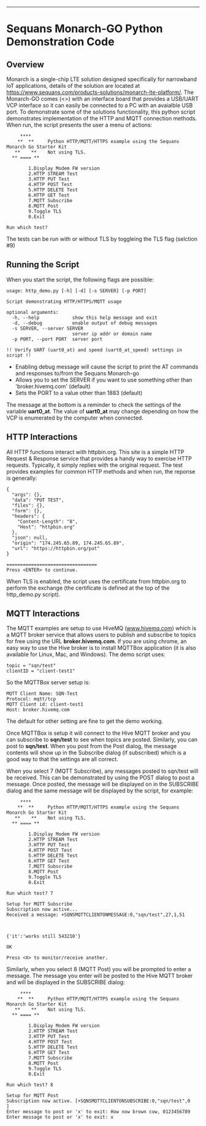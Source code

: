 ﻿---

# Sequans Monarch-GO Python Demonstration Code
## Overview

Monarch is a single-chip LTE solution designed specifically for narrowband IoT applications, details of the solution are located at https://www.sequans.com/products-solutions/monarch-lte-platform/. The Monarch-GO comes (<<add product purchase link>>) with an interface board that provides a USB/UART VCP interface so it can easily be connected to a PC with an avaialble USB port.  To demonstrate some of the solutions functionality, this python script demonstrates implementation of the HTTP and MQTT connection methods. When run, the script presents the user a menu of actions:

```
     ****      
    **  **     Python HTTP/MQTT/HTTPS example using the Sequans Monarch Go Starter Kit
   **    **    Not using TLS.
  ** ==== **   

        1.Display Modem FW version
        2.HTTP STREAM Test
        3.HTTP PUT Test
        4.HTTP POST Test
        5.HTTP DELETE Test
        6.HTTP GET Test
        7.MQTT Subscribe
        8.MQTT Post
        9.Toggle TLS 
        0.Exit
        
Run which test? 
```
The tests can be run with or without TLS by toggleing the TLS flag (selction #9)

## Running the Script
When you start the script, the following flags are possible:
```
usage: http_demo.py [-h] [-d] [-s SERVER] [-p PORT]

Script demonstrating HTTP/HTTPS/MQTT usage

optional arguments:
  -h, --help            show this help message and exit
  -d, --debug           enable output of debug messages
  -s SERVER, --server SERVER
                        server ip addr or domain name
  -p PORT, --port PORT  server port

!! Verify UART (uart0_at) and speed (uart0_at_speed) settings in script !!
```

 - Enabling debug message will cause the script to print the AT commands and responses to/from the Sequans Monarch-go
 - Allows you to set the SERVER if you want to use something other than 'broker.hivemq.com' (default)
 - Sets the PORT to a value other than 1883 (default)

The message at the bottom is  a reminder to check the settings of the variable **uart0_at**.  The value of **uart0_at** may change depending on how the VCP is enumerated by the computer when connected.


## HTTP Interactions
All HTTP functions interact with httpbin.org.  This site is a simple HTTP Request & Response service that provides a handy way to exercise HTTP requests.  Typically, it simply replies with the original request.  The test provides examples for common HTTP methods and when run, the reponse is generally:


```
{
  "args": {},
  "data": "PUT TEST",
  "files": {},
  "form": {},
  "headers": {
    "Content-Length": "8",
    "Host": "httpbin.org"
  },
  "json": null,
  "origin": "174.245.65.89, 174.245.65.89",
  "url": "https://httpbin.org/put"
}

=================================
Press <ENTER> to continue. 
```

When TLS is enabled, the script uses the certificate from httpbin.org to perform the exchange (the certificate is defined at the top of the http_demo.py script).

## MQTT Interactions

The MQTT examples are setup to use HiveMQ (www.hivemq.com) which is a MQTT broker service that allows users to publish and subscribe to topics for free using the URL **broker.hivemq.com**.  If you are using chrome, an easy way to use the Hive broker is to install MQTTBox application (it is also available for Linux, Mac, and Windows). The demo script uses: 

    topic = "sqn/test" 
    clientID = "client-test1"

So the MQTTBox server setup is:

    MQTT Client Name: SQN-Test
    Protocol: mqtt/tcp
    MQTT Client id: client-test1
    Host: broker.hivemq.com

The default for other setting are fine to get the demo working.

Once MQTTBox is setup it will connect to the Hive MQTT broker and you can subscribe to **sqn/test** to see when topics are posted.  Similarly, you can post to **sqn/test**.  When you post from the Post dialog, the message contents will show up in the Subscribe dialog (if subscribed) which is a good way to that the settings are all correct.

When you select 7 (MQTT Subscribe), any messages posted to sqn/test will be received.  This can be demonstrated by using the POST dialog to post a message.  Once posted, the message will be displayed on in the SUBSCRIBE dialog and the same message will be displayed by the script, for example:

               
         ****      
        **  **     Python HTTP/MQTT/HTTPS example using the Sequans Monarch Go Starter Kit
       **    **    Not using TLS.
      ** ==== **   
    
            1.Display Modem FW version
            2.HTTP STREAM Test
            3.HTTP PUT Test
            4.HTTP POST Test
            5.HTTP DELETE Test
            6.HTTP GET Test
            7.MQTT Subscribe
            8.MQTT Post
            9.Toggle TLS 
            0.Exit
            
    Run which test? 7
    
    Setup for MQTT Subscribe
    Subscription now active...
    Received a message: +SQNSMQTTCLIENTONMESSAGE:0,"sqn/test",27,1,51
    
    
    
    {'it':'works still 543210'}
    
    OK
    
    Press <X> to monitor/receive another. 

Similarly, when you select 8 (MQTT Post) you will be prompted to enter a message.  The message you enter will be posted to the Hive MQTT broker and will be displayed in the SUBSCRIBE dialog:
               
         ****      
        **  **     Python HTTP/MQTT/HTTPS example using the Sequans Monarch Go Starter Kit
       **    **    Not using TLS.
      ** ==== **   
    
            1.Display Modem FW version
            2.HTTP STREAM Test
            3.HTTP PUT Test
            4.HTTP POST Test
            5.HTTP DELETE Test
            6.HTTP GET Test
            7.MQTT Subscribe
            8.MQTT Post
            9.Toggle TLS 
            0.Exit
            
    Run which test? 8
    
    Setup for MQTT Post
    Subscription now active. [+SQNSMQTTCLIENTONSUBSCRIBE:0,"sqn/test",0
    ]
    Enter message to post or 'x' to exit: How now brown cow, 0123456789
    Enter message to post or 'x' to exit: x





